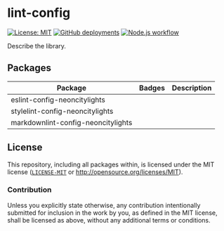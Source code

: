 # lint-config
[![License: MIT](https://img.shields.io/badge/License-MIT-blue.svg)](https://opensource.org/licenses/MIT)
[![GitHub deployments](https://img.shields.io/github/deployments/neoncitylights/lint-config/github-pages?label=deploy)](https://github.com/neoncitylights/lint-config/deployments/activity_log?environment=github-pages)
[![Node.js workflow](https://github.com/neoncitylights/lint-config/actions/workflows/main.yml/badge.svg)](https://github.com/neoncitylights/lint-config/actions/workflows/main.yml)

Describe the library.

## Packages
| Package                            | Badges | Description |
| ---------------------------------- | ------ | ----------- |
| eslint-config-neoncitylights       | | |
| stylelint-config-neoncitylights    | | |
| markdownlint-config-neoncitylights | | |

## License
This repository, including all packages within, is licensed under the MIT license ([`LICENSE-MIT`](./LICENSE) or http://opensource.org/licenses/MIT).

### Contribution
Unless you explicitly state otherwise, any contribution intentionally submitted for inclusion in the work by you, as defined in the MIT license, shall be licensed as above, without any additional terms or conditions.

